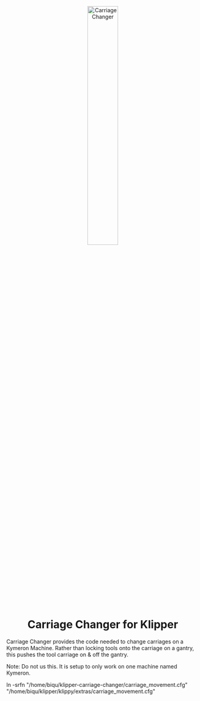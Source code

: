 <p align="center">
  <img src="assets/kymeron-carriage-changer.png?raw=true" alt='Carriage Changer' width='40%'>
  <h1 align="center">Carriage Changer for Klipper</h1>
</p>


Carriage Changer provides the code needed to change carriages on a Kymeron Machine. Rather than locking tools onto the carriage on a gantry, this pushes the tool carriage on & off the gantry.

Note: Do not us this. It is setup to only work on one machine named Kymeron.

ln -srfn "/home/biqu/klipper-carriage-changer/carriage_movement.cfg" "/home/biqu/klipper/klippy/extras/carriage_movement.cfg"